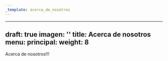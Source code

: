 ```yaml
---
_template: acerca_de_nosotros
---
```









---
draft: true
imagen: ''
title: Acerca de nosotros
menu:
  principal:
    weight: 8
---
Acerca de nosotros!!!
